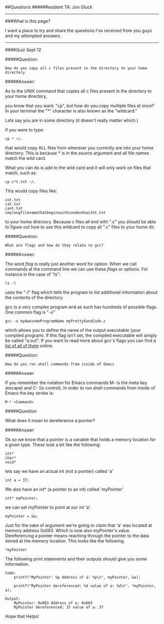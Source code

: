 ##Questions
#####Resident TA: Jon Gluck
***

###What is this page?

I want a place to try and share the questions I've received from you guys and my _attempted_ answers.

***

####Quiz Sept 12

#####Question:
	
	How do you copy all c files present in the directory to your home directory
	
#####Answer:

As to the UNIX command that copies all c files present in the directory to your home directory, 

you know that you want: "cp", but how do you copy multiple files at once? In your terminal the "*" character is also known as the "wildcard."

Lets say you are in some directory (it doesn't really matter which.)

if you were to type:

	cp * ~/.

that would copy ALL files from wherever you currently are into your home directory. This is because * is in the source argument and all file names match the wild card.

What you can do is add to the wild card and it will only work on files that match, such as:

	cp c*t.txt ~/.

This would copy files like:

	cot.txt
	cat.txt
	cant.txt
	cmylongfilenamethatbeginswithcandendswitht.txt

to your home directory. Because c files all end with ".c" you should be able to figure out how to use this wildcard to copy all ".c" files to your home dir. 


#####Question:

	What are flags and how do they relate to gcc?
	
#####Answer:

The word _flag_ is really just another word for _option_. When we call commands at the command line we can use these _flags_ or _options_. For instance in the case of "_ls_":

	ls -l
	
uses the "_-l_" flag which tells the program to list additional information about the contents of the directory.

gcc is a very complex program and as such has hundreds of possible flags. One common flag is "_-o_"

	gcc -o myAwesomeProgramName myPrettyGoodCode.c

 which allows you to define the name of the output executable (your compiled program). If this flag isn't set, the compiled executable will simply be called "a.out". If you want to read more about gcc's flags you can find a [list of all of them](http://tigcc.ticalc.org/doc/comopts.html) online.
 
#####Question:

	How do you run shell commands from inside of Emacs
	
#####Answer

If you remember the notation for Emacs commands M- is the meta key (escape) and C- (is control). In order to run shell commands from inside of Emacs the key stroke is:

	M-! <Command>

#####Question

What does it mean to dereference a pointer?

#####Answer

Ok so we know that a pointer is a variable that holds a memory location for a given type. These look a bit like the following:

	int*
	char*
	void*

lets say we have an actual int (not a pointer) called 'a'

	int a = 37;


We also have an int* (a pointer to an int) called 'myPointer'

	int* myPointer;

we can set myPointer to point at our int 'a'.

	myPointer = &a;

Just for the sake of argument we're going to claim that 'a' was located at memory address 0x083. Which is now also myPointer's value. Dereferencing a pointer means reaching through the pointer to the data stored at the memory location. This looks like the following.

	*myPointer

The following print statements and their outputs should give you some information.


	Code: 
		printf("MyPointer: %p Address of a: %p\n", myPointer, &a);  

		printf("MyPointer dereferenced: %d value of a: %d\n", *myPointer, a);

	Output:
		MyPointer: 0x083 Address of a: 0x083
		MyPointer dereferenced: 37 value of a: 37

Hope that Helps!


